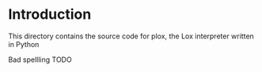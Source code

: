 # Introduction
This directory contains the source code for plox, the Lox interpreter written in Python

Bad spellling 
TODO
